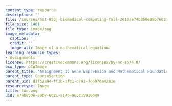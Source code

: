 ```yaml
---
content_type: resource
description: ''
file: /courses/hst-950j-biomedical-computing-fall-2010/e74b850e89b760219146965c15916d49_two.png
file_size: 1401
file_type: image/png
image_metadata:
  caption: ''
  credit: ''
  image-alt: Image of a mathematical equation.
learning_resource_types:
- Assignments
license: https://creativecommons.org/licenses/by-nc-sa/4.0/
ocw_type: OCWImage
parent_title: 'Assignment 3: Gene Expression and Mathematical Foundations'
parent_type: CourseSection
parent_uid: d2f52a94-ff1b-3fc1-d791-706b70a4281e
resourcetype: Image
title: two.png
uid: e74b850e-89b7-6021-9146-965c15916d49
---
```


